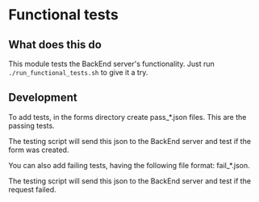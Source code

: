 # Functional tests

## What does this do

This module tests the BackEnd server's functionality. Just run ```./run_functional_tests.sh``` to give it a try.

## Development

To add tests, in the forms directory create pass_*.json files. This are the passing tests.

The testing script will send this json to the BackEnd server and test if the form was created.

You can also add failing tests, having the following file format: fail_*.json.

The testing script will send this json to the BackEnd server and test if the request failed.
